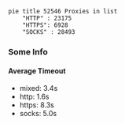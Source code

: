 
```mermaid
pie title 52546 Proxies in list
    "HTTP" : 23175
    "HTTPS": 6928
    "SOCKS" : 28493
```

### Some Info
#### Average Timeout

- mixed: 3.4s
- http: 1.6s
- https: 8.3s
- socks: 5.0s